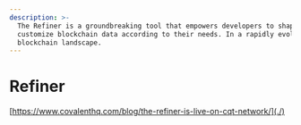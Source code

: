 ```yaml
---
description: >-
  The Refiner is a groundbreaking tool that empowers developers to shape and
  customize blockchain data according to their needs. In a rapidly evolving
  blockchain landscape.
---
```


# Refiner

[https://www.covalenthq.com/blog/the-refiner-is-live-on-cqt-network/](./)
